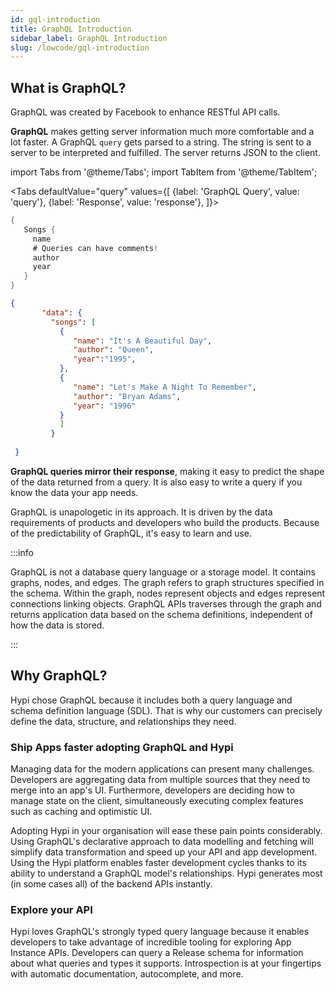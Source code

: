 ```yaml
---
id: gql-introduction
title: GraphQL Introduction
sidebar_label: GraphQL Introduction
slug: /lowcode/gql-introduction 
---
```

## What is GraphQL?

GraphQL was created by Facebook to enhance RESTful API calls.

**GraphQL** makes getting server information much more comfortable and a lot faster. A GraphQL `query` gets parsed to a string. The string is sent to a server to be interpreted and fulfilled. The server returns JSON to the client.

import Tabs from '@theme/Tabs';
import TabItem from '@theme/TabItem';

<Tabs
  defaultValue="query"
  values={[
    {label: 'GraphQL Query', value: 'query'},
    {label: 'Response', value: 'response'},
  ]}>
<TabItem value="query">

```java
{
   Songs {
     name
     # Queries can have comments!
     author
     year
   }
} 
```

</TabItem>

<TabItem value="response">

```json
{
       "data": {
         "songs": [
           {
              "name": "It's A Beautiful Day",
              "author": "Queen",
              "year":"1995",
           },
           {
              "name": "Let's Make A Night To Remember",
              "author": "Bryan Adams",
              "year": "1996"
           }
           ]
         }
       
 }
```

</TabItem>
</Tabs>

**GraphQL queries mirror their response**, making it easy to predict the shape of the data returned from a query. It is also easy to write a query if you know the data your app needs.

GraphQL is unapologetic in its approach. It is driven by the data requirements of products and developers who build the products. Because of the predictability of GraphQL, it's easy to learn and use.

:::info

GraphQL is not a database query language or a storage model. It contains graphs, nodes, and edges. The graph refers to graph structures specified in the schema. Within the graph, nodes represent objects and edges represent connections linking objects. GraphQL APIs traverses through the graph and returns application data based on the schema definitions, independent of how the data is stored.

:::
## Why GraphQL?

Hypi chose GraphQL because it includes both a query language and schema definition language (SDL). That is why our customers can precisely define the data, structure, and relationships they need.

###  Ship Apps faster adopting GraphQL and Hypi

Managing data for the modern applications can present many challenges. Developers are aggregating data from multiple sources that they need to merge into an app's UI. Furthermore, developers are deciding how to manage state on the client, simultaneously executing complex features such as caching and optimistic UI.

Adopting Hypi in your organisation will ease these pain points considerably. Using GraphQL's declarative approach to data modelling and fetching will simplify data transformation and speed up your API and app development. Using the Hypi platform enables faster development cycles thanks to its ability to understand a GraphQL model's relationships. Hypi generates most (in some cases all) of the backend APIs instantly.

### Explore your API

Hypi loves GraphQL's strongly typed query language because it enables developers to take advantage of incredible tooling for exploring App Instance APIs. Developers can query a Release schema for information about what queries and types it supports. Introspection is at your fingertips with automatic documentation, autocomplete, and more.